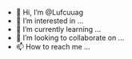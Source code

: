- 👋 Hi, I’m @Lufcuuag
- 👀 I’m interested in ...
- 🌱 I’m currently learning ...
- 💞️ I’m looking to collaborate on ...
- 📫 How to reach me ...

<!---
Lufcuuag/Lufcuuag is a ✨ special ✨ repository because its `README.md` (this file) appears on your GitHub profile.
You can click the Preview link to take a look at your changes.
--->

